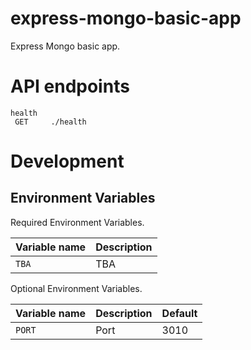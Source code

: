# express-mongo-basic-app
Express Mongo basic app.

# API endpoints
``` text
health
 GET     ./health
```

# Development

## Environment Variables

Required Environment Variables.

| Variable name                | Description                |
|------------------------------|----------------------------|
| `TBA`                        | TBA                        |

Optional Environment Variables.

| Variable name                | Description                | Default           |
|------------------------------|----------------------------|-------------------|
| `PORT`                       | Port                       | 3010              |
